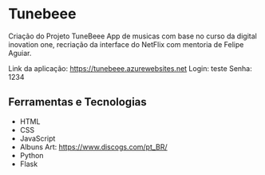 # Tunebeee
Criação do Projeto TuneBeee App de musicas com base no curso da digital inovation one, recriação da interface do NetFlix com mentoria de 
Felipe Aguiar.

Link da aplicação: https://tunebeee.azurewebsites.net
Login: teste
Senha: 1234

## Ferramentas e Tecnologias

- HTML
- CSS
- JavaScript
- Albuns Art: https://www.discogs.com/pt_BR/
- Python
- Flask